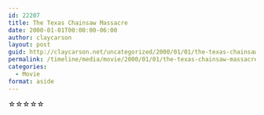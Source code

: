 ```yaml
---
id: 22207
title: The Texas Chainsaw Massacre
date: 2000-01-01T00:00:00-06:00
author: claycarson
layout: post
guid: http://claycarson.net/uncategorized/2000/01/01/the-texas-chainsaw-massacre/
permalink: /timeline/media/movie/2000/01/01/the-texas-chainsaw-massacre/
categories:
  - Movie
format: aside
---
```

<div class="media-details"></div>

<div class="media-creator"></div>

<div class="media-rating">☆☆☆☆☆</div>